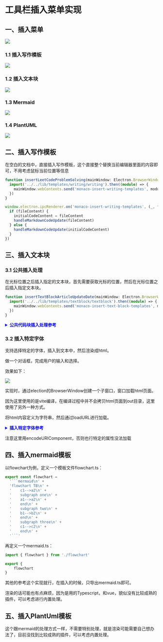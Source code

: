 # 工具栏插入菜单实现

## 一、插入菜单

![](images/20240528213407.png)

### 1.1 插入写作模板

![](images/插入写作模板.png)

### 1.2 插入文本块

![](images/插入文本块.PNG)

### 1.3 Mermaid

![](images/插入Mermaid模板.PNG)

### 1.4 PlantUML

![](images/插入PlantUML模板.PNG)

## 二、插入写作模板

在空白的文档中，直接插入写作模板，这个直接整个替换当前编辑器里面的内容即可，不用考虑鼠标当前位置等信息

```typescript
function insertLeetCodeProblemSolving(mainWindow: Electron.BrowserWindow) {
  import('../../lib/templates/writing/writing').then((module) => {
    mainWindow.webContents.send('monaco-insert-writing-templates', module.leetcode_problem_solving)
  })
}
```

```typescript
window.electron.ipcRenderer.on('monaco-insert-writing-templates', (_, fileContent: string) => {
  if (fileContent) {
    initialCodeContent = fileContent
    handleMarkdownCodeUpdate(fileContent)
  } else {
    handleMarkdownCodeUpdate(initialCodeContent)
  }
})
```

## 三、插入文本块

### 3.1 公共插入处理

在光标位置之后插入指定的文本块，首先需要获取光标的位置，然后在光标位置之后插入指定文本块。

```typescript
function insertTextBlockArticleUpdateDate(mainWindow: Electron.BrowserWindow) {
  import('../../lib/templates/textblock/textblock').then((module) => {
    mainWindow.webContents.send('monaco-insert-text-block-templates', module.article_update_date)
  })
}
```

<details>
<summary style="color:rgb(0,0,255);font-weight:bold">公共代码块插入处理参考</summary>
<blockcode><pre><code>
```typescript
window.electron.ipcRenderer.on('monaco-insert-text-block-templates', (_, context: string) => {
    if (context) {
        insertTextAfterCursor(editorInstance, editorCursorPos, context)
    }
})
// 定义一个函数来插入字符串
function insertTextAfterCursor(editor, position, textToInsert: string) {
    if (!position) return
    // 创建一个编辑操作，将字符串插入到光标之后
    const edit = {
        range: new monaco.Range(
            position.lineNumber,
            position.column,
            position.lineNumber,
            position.column
        ), // 这是一个空范围，表示插入位置
        text: textToInsert, // 要插入的文本
        forceMoveMarkers: true // 如果需要，强制移动标记（如断点）
    }
    // 执行编辑操作
    editor.executeEdits('', [edit])
}
```
</code></pre></blockcode></details>

### 3.2 插入特定字体

支持选择特定的字体，插入到文本中，然后渲染成html。

做一个对话框，完成用户的输入和选择。

效果如下：

![](images/20240603224431插入特殊字体.png)

实现时，通过election的BrowserWindow创建一个子窗口，窗口加载html页面。

因为这里使用的是vite编译，在编译过程中并不会拷贝html页面到out目录，这里使用了另外一种方式。

将html内容定义为字符串，然后通过loadURL进行加载。

<details>
<summary style="color:rgb(0,0,255);font-weight:bold">插入特定字体参考</summary>
<blockcode><pre><code>
```typescript
function createCustomDialog() {
  customDialogWindow = new BrowserWindow({
    width: 700,
    height: 450,
    minimizable: false,
    maximizable: false,
    title: '文字样式选择',
    autoHideMenuBar: true,
    webPreferences: {
      nodeIntegration: true, // 允许在渲染器进程中使用 Node.js 功能（注意：出于安全考虑，新版本 Electron 默认禁用）
      contextIsolation: false, // 禁用上下文隔离（同样出于安全考虑，新版本 Electron 默认启用）
      sandbox: false
    }
  })
  if (!customDialogWindow) {
    return
  }
  customDialogWindow.setMenu(null)
  // 加载一个 HTML 文件作为对话框的内容
  customDialogWindow.loadURL(`data:text/html;charset=utf-8,${encodeURIComponent(CustomFontDialogHtml)}`)
  // 当窗口关闭时，清除引用
  customDialogWindow.on('closed', () => {
    customDialogWindow = null
  })
  // 显示窗口
  customDialogWindow.show()
  ipcMain.on('user-input-to-custom-font-dialog', (_, inputData) => {
    console.log('inputData', inputData)
  })
}
```
</code></pre></blockcode></details>

注意这里用encodeURIComponent，否则也行特定的属性没法加载

## 四、插入mermaid模板

以flowchart为例，定义一个模板文件flowchart.ts：

```typescript
export const flowchart =
  '```mermaid\n' +
  'flowchart TB\n' +
  '    c1-->a2\n' +
  '    subgraph one\n' +
  '    a1-->a2\n' +
  '    end\n' +
  '    subgraph two\n' +
  '    b1-->b2\n' +
  '    end\n' +
  '    subgraph three\n' +
  '    c1-->c2\n' +
  '    end\n' +
  '```'
```

再定义一个mermaid.ts：

```typescript
import { flowchart } from './flowchart'

export {
    flowchart
}
```

其他的参考这个实现就行，在插入的时候，只导出mermaid.ts即可。

渲染的话可能也有点麻烦，因为是用的Typescript，和vue，貌似没有比较成熟的插件，可以考虑进行内置处理。

## 五、插入PlantUml模板

这个跟mermaid的处理方式一样，不需要特别处理，就是渲染可能需要自己想办法了，目前没找到比较成熟的插件，可以考虑内置处理。
